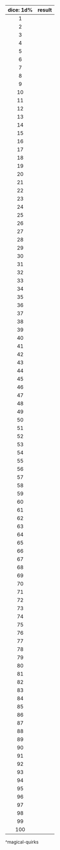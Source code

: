 | dice: 1d% | result |
|:--------:|:------:|
|    1     |        |
|    2     |        |
|    3     |        |
|    4     |        |
|    5     |        |
|    6     |        |
|    7     |        |
|    8     |        |
|    9     |        |
|    10    |        |
|    11    |        |
|    12    |        |
|    13    |        |
|    14    |        |
|    15    |        |
|    16    |        |
|    17    |        |
|    18    |        |
|    19    |        |
|    20    |        |
|    21    |        |
|    22    |        |
|    23    |        |
|    24    |        |
|    25    |        |
|    26    |        |
|    27    |        |
|    28    |        |
|    29    |        |
|    30    |        |
|    31    |        |
|    32    |        |
|    33    |        |
|    34    |        |
|    35    |        |
|    36    |        |
|    37    |        |
|    38    |        |
|    39    |        |
|    40    |        |
|    41    |        |
|    42    |        |
|    43    |        |
|    44    |        |
|    45    |        |
|    46    |        |
|    47    |        |
|    48    |        |
|    49    |        |
|    50    |        |
|    51    |        |
|    52    |        |
|    53    |        |
|    54    |        |
|    55    |        |
|    56    |        |
|    57    |        |
|    58    |        |
|    59    |        |
|    60    |        |
|    61    |        |
|    62    |        |
|    63    |        |
|    64    |        |
|    65    |        |
|    66    |        |
|    67    |        |
|    68    |        |
|    69    |        |
|    70    |        |
|    71    |        |
|    72    |        |
|    73    |        |
|    74    |        |
|    75    |        |
|    76    |        |
|    77    |        |
|    78    |        |
|    79    |        |
|    80    |        |
|    81    |        |
|    82    |        |
|    83    |        |
|    84    |        |
|    85    |        |
|    86    |        |
|    87    |        |
|    88    |        |
|    89    |        |
|    90    |        |
|    91    |        |
|    92    |        |
|    93    |        |
|    94    |        |
|    95    |        |
|    96    |        |
|    97    |        |
|    98    |        |
|    99    |        |
|   100    |        |
^magical-quirks